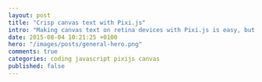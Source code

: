 ```yaml
---
layout: post
title: "Crisp canvas text with Pixi.js"
intro: "Making canvas text on retina devices with Pixi.js is easy, but what about non-retina ones? Here is the trick!"
date: 2015-08-04 10:21:25 +0100
hero: "/images/posts/general-hero.png"
comments: true
categories: coding javascript pixijs canvas
published: false
---
```

